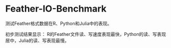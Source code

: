 # Feather-IO-Benchmark
测试Feather格式数据在R、Python和Julia中的表现。

初步测试结果显示：
R的Feather文件读、写速度表现最快，Python的读、写表现居中，Julia的读、写表现最慢。
